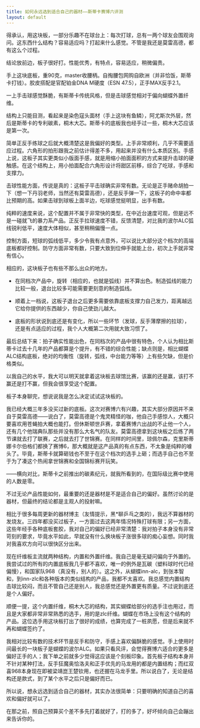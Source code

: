 ```yaml
---
title: 如何永远选到适合自己的器材——斯蒂卡赛博六评测
layout: default
---
```


得承认，用这块板，一部分乐趣不在球台上：每次打球，总有一两个球友会围观询问。这东西什么结构？容易适应吗？打起来什么感觉。不管是我还是莫雷高德，都有这么个过程。

结论放前边，板子很好打。性能优秀，有特点，容易适应，稍微偏贵。

手上这块底板，重90克，master收腰柄。自掏腰包网购自欧洲（并非恰饭，斯蒂卡打钱）。胶皮搭配是官配铂金DNA M硬度（ESN 47.5），正手MAX反手2.1。

一上手击球感觉酥脆，有斯蒂卡传统风格，但是击球感觉相对于偏向蝴蝶外置纤维。

结构上只能目测，看起来是染色寇头面材（手上这块有鱼鳞），阿尤斯次外层，然后是斯蒂卡的专利碳素，桐木大芯。斯蒂卡的底板我也经手过一些，桐木大芯应该是第一次。

简单正反手练球之后就大概清楚这是我偏好的类型。上手非常顺利，几乎不需要适应过程。六角形的拍形跟我之前估计得差不多，用起来并没有什么本质区别。手感上说，这板子其实更类似小版面手感，就是用缩小拍面面积的方式来提升击球的硬触感。在这个结构上，用小拍面配合六角形设计将甜区前移，综合了吃球，手感和支撑力。

击球性能方面，传说是真的：这板子平击球确实非常有数。无论是正手赌命胡拍一下（想一下丹羽老师，当然还有莫雷高德），还是反手弹一下，这板子的命中率都比预期的高。如果击球到球板上面半边，吃球感觉挺明显，出手有数。

纯粹的速度来说，这个配置并不属于非常快的类型，在中近台速度可观，但是远不是一碰就飞的暴力系产品。正反手拉球速度不错，反馈清楚，对比我的波尔ALC弧线锐利低平，速度大体相似，甚至稍稍偏慢一点。

控制方面，短球的弧线低平，多少令我有点意外，可以说比大部分这个档次的高端底板都好控制。防守方面非常有数，只要大致到位伸手就能上台，初次上手就非常有信心。


相应的，这块板子也有些不那么出众的地方。

- 在同档次产品中，旋转（相应的，也就是弧线）并不算出色。制造弧线的能力比较一般，退台比较多可能需要更刻意的制造弧线。

- 顺着上一档说，这板子退台之后更多需要依靠底板支撑力自己发力，距离越远它给你提供的东西越少，你自己使劲儿越大。

- 底板的形状说到底还是有变化，所以一些环节（发球，反手薄摩擦的拉球），还是有点适应的过程，我个人大概第二次用就大致习惯了。


最后总结下来：拍子确实性能出色，在同档次的产品中很有特色，个人认为相比斯蒂卡过去十几年的产品都算是个提升，有不错的综合性能；缺点则是，相比蝴蝶ALC结构底板，绝对的均衡性（旋转，弧线，中台能力等等）上有些欠缺，但是价格类似。

以我自己的水平，我大可以明天就拿着这块板去球馆比赛，该赢的还是赢，该打不赢还是打不赢，但我会很享受这个配置。



板子本身聊完，想说说我是怎么决定试试这块板的。

我已经大概三年多没买过新的底板。这次对赛博六有兴趣，其实大部分原因并不来自于莫雷高德——说白了，莫雷高德是个鬼灵精怪的咖，他自己手感惊人，大概只要喜欢用苍蝇拍大概也能打。但休斯顿世乒赛，拿着赛博六出战的不止他一个人，还有几个他瑞典队那些并没有那么大名气的队友。莫雷高德拿到这块板之后练了两节课就去打了联赛，之后就去打了世锦赛。在同样的时间里，琼佩尔森，克里斯蒂娜卡尔伯格们都换了赛博6，那大概就是这产品真的有点东西，不太象是纯粹的噱头了。毕竟，斯蒂卡就算砸钱也不至于在这个档次的选手上砸；而选手自己也不至于为了凑这个热闹拿世锦赛和全国锦标赛开玩笑。

——横向对比，斯蒂卡之前推出的碳素纪元，就我所看到的，在国际级比赛中使用的人数是零。

不过无论产品性能如何，最重要的还是器材是不是适合自己的偏好。虽然讨论的是器材，但最终的结论都是主观人的投射嘛。

相比于很多每周更新的器材博主（友情提示，黑*聊乒乓之类的），我远不算器材的发烧友。三四年都没买过板子，一方面过去这两年情况特殊打球有限；另一方面，这些年经手各种底板套胶，我对自己的偏好已经非常清楚：我对拍子本身没有非常苛刻的要求，毕竟水平如此，早就没有什么换块板子涨很多球的痴心妄想。同时我对我喜欢方向可以很快区分出来。

现在纤维板主流就两种结构，内置和外置纤维。我自己是毫无疑问偏向于外置的。我尝试过的所有的内置底板我几乎都不喜欢，唯一的例外是瓦碳（塑料球时代已经偏慢），和国家队968（真没有，别人的）。这之外，从蝴蝶inn-alc，到张本智和，到inn-zlc和各种版本的类似结构的产品，我都不太喜欢。我总感觉内置结构击球比较闷，而且不管自己还是别人，我总感觉还是外置更有质量。不过说到底还是个人偏好。

顺便一提，这个内置纤维，桐木大芯的结构，其实蝴蝶给部分的选手注也用过，而且是大家都非常非常熟悉的选手，用的是zlc纤维。蝴蝶在市场上没有这个结构的产品。这位选手用这块板打出了很好的成绩，也算完成了一桩夙愿，但是后来就不再和蝴蝶签约了。

我相对比较有数的技术环节是反手和防守，手感上喜欢偏酥脆的感觉。手上使用时间最长的一块板子是蝴蝶的波尔ALC。如果只看风评，会觉得赛博六适合的更多是偏好正手的人；我下单之前就多少觉得这应该是个刻板印象。首先板子结构本身并不针对某种打法，反手狂魔奥恰洛夫和正手优先的马龙用的都是内置结构；而红双喜968本身现在即被梁靖崑王楚钦用，也还握在马龙手里。所以说白了，无论是结构还是款式，到了某个水平之后只是偏好而已。

所以说，想永远选到适合自己的器材，其实办法很简单：只要明确的知道自己的喜欢和偏好就可以了。

在那之前，照自己预算买个差不多先打着就好了，打的多了，好坏倾向自己会蹦出来告诉你的。







